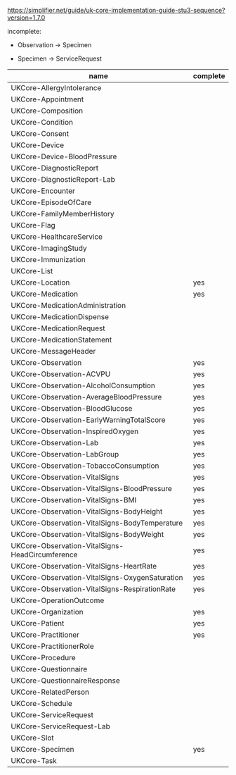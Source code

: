 https://simplifier.net/guide/uk-core-implementation-guide-stu3-sequence?version=1.7.0

incomplete:
- Observation -> Specimen

- Specimen -> ServiceRequest


| name                                            | complete |
|-------------------------------------------------|----------|
| UKCore-AllergyIntolerance                       |          |
| UKCore-Appointment                              |          |
| UKCore-Composition                              |          |
| UKCore-Condition                                |          |
| UKCore-Consent                                  |          |
| UKCore-Device                                   |          |
| UKCore-Device-BloodPressure                     |          |
| UKCore-DiagnosticReport                         |          |
| UKCore-DiagnosticReport-Lab                     |          |
| UKCore-Encounter                                |          |
| UKCore-EpisodeOfCare                            |          |
| UKCore-FamilyMemberHistory                      |          |
| UKCore-Flag                                     |          |
| UKCore-HealthcareService                        |          |
| UKCore-ImagingStudy                             |          |
| UKCore-Immunization                             |          |
| UKCore-List                                     |          |
| UKCore-Location                                 | yes      |
| UKCore-Medication                               | yes      |
| UKCore-MedicationAdministration                 |          |
| UKCore-MedicationDispense                       |          |
| UKCore-MedicationRequest                        |          |
| UKCore-MedicationStatement                      |          |
| UKCore-MessageHeader                            |          |
| UKCore-Observation                              | yes      |
| UKCore-Observation-ACVPU                        | yes      |
| UKCore-Observation-AlcoholConsumption           | yes      |
| UKCore-Observation-AverageBloodPressure         | yes      |
| UKCore-Observation-BloodGlucose                 | yes      |
| UKCore-Observation-EarlyWarningTotalScore       | yes      |
| UKCore-Observation-InspiredOxygen               | yes      |
| UKCore-Observation-Lab                          | yes      |
| UKCore-Observation-LabGroup                     | yes      |
| UKCore-Observation-TobaccoConsumption           | yes      |
| UKCore-Observation-VitalSigns                   | yes      |
| UKCore-Observation-VitalSigns-BloodPressure     | yes      |
| UKCore-Observation-VitalSigns-BMI               | yes      |
| UKCore-Observation-VitalSigns-BodyHeight        | yes      |
| UKCore-Observation-VitalSigns-BodyTemperature   | yes      |
| UKCore-Observation-VitalSigns-BodyWeight        | yes      |
| UKCore-Observation-VitalSigns-HeadCircumference | yes      |
| UKCore-Observation-VitalSigns-HeartRate         | yes      |
| UKCore-Observation-VitalSigns-OxygenSaturation  | yes      |
| UKCore-Observation-VitalSigns-RespirationRate   | yes      |
| UKCore-OperationOutcome                         |          |
| UKCore-Organization                             | yes      |
| UKCore-Patient                                  | yes      |
| UKCore-Practitioner                             | yes      |
| UKCore-PractitionerRole                         |          |
| UKCore-Procedure                                |          |
| UKCore-Questionnaire                            |          |
| UKCore-QuestionnaireResponse                    |          |
| UKCore-RelatedPerson                            |          |
| UKCore-Schedule                                 |          |
| UKCore-ServiceRequest                           |          |
| UKCore-ServiceRequest-Lab                       |          |
| UKCore-Slot                                     |          |
| UKCore-Specimen                                 | yes      |
| UKCore-Task                                     |          |

